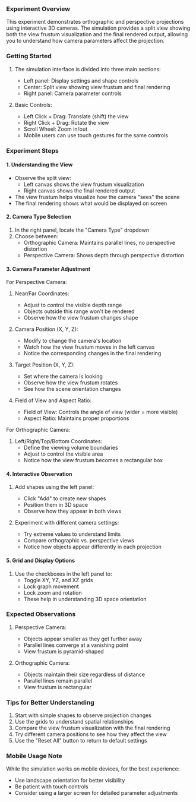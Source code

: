 ### Experiment Overview

This experiment demonstrates orthographic and perspective projections using interactive 3D cameras. The simulation provides a split view showing both the view frustum visualization and the final rendered output, allowing you to understand how camera parameters affect the projection.

### Getting Started

1. The simulation interface is divided into three main sections:

   - Left panel: Display settings and shape controls
   - Center: Split view showing view frustum and final rendering
   - Right panel: Camera parameter controls

2. Basic Controls:
   - Left Click + Drag: Translate (shift) the view
   - Right Click + Drag: Rotate the view
   - Scroll Wheel: Zoom in/out
   - Mobile users can use touch gestures for the same controls

### Experiment Steps

#### 1. Understanding the View

- Observe the split view:
  - Left canvas shows the view frustum visualization
  - Right canvas shows the final rendered output
- The view frustum helps visualize how the camera "sees" the scene
- The final rendering shows what would be displayed on screen

#### 2. Camera Type Selection

1. In the right panel, locate the "Camera Type" dropdown
2. Choose between:
   - Orthographic Camera: Maintains parallel lines, no perspective distortion
   - Perspective Camera: Shows depth through perspective distortion

#### 3. Camera Parameter Adjustment

For Perspective Camera:

1. Near/Far Coordinates:

   - Adjust to control the visible depth range
   - Objects outside this range won't be rendered
   - Observe how the view frustum changes shape

2. Camera Position (X, Y, Z):

   - Modify to change the camera's location
   - Watch how the view frustum moves in the left canvas
   - Notice the corresponding changes in the final rendering

3. Target Position (X, Y, Z):

   - Set where the camera is looking
   - Observe how the view frustum rotates
   - See how the scene orientation changes

4. Field of View and Aspect Ratio:
   - Field of View: Controls the angle of view (wider = more visible)
   - Aspect Ratio: Maintains proper proportions

For Orthographic Camera:

1. Left/Right/Top/Bottom Coordinates:
   - Define the viewing volume boundaries
   - Adjust to control the visible area
   - Notice how the view frustum becomes a rectangular box

#### 4. Interactive Observation

1. Add shapes using the left panel:

   - Click "Add" to create new shapes
   - Position them in 3D space
   - Observe how they appear in both views

2. Experiment with different camera settings:
   - Try extreme values to understand limits
   - Compare orthographic vs. perspective views
   - Notice how objects appear differently in each projection

#### 5. Grid and Display Options

1. Use the checkboxes in the left panel to:
   - Toggle XY, YZ, and XZ grids
   - Lock graph movement
   - Lock zoom and rotation
   - These help in understanding 3D space orientation

### Expected Observations

1. Perspective Camera:

   - Objects appear smaller as they get further away
   - Parallel lines converge at a vanishing point
   - View frustum is pyramid-shaped

2. Orthographic Camera:
   - Objects maintain their size regardless of distance
   - Parallel lines remain parallel
   - View frustum is rectangular

### Tips for Better Understanding

1. Start with simple shapes to observe projection changes
2. Use the grids to understand spatial relationships
3. Compare the view frustum visualization with the final rendering
4. Try different camera positions to see how they affect the view
5. Use the "Reset All" button to return to default settings

### Mobile Usage Note

While the simulation works on mobile devices, for the best experience:

- Use landscape orientation for better visibility
- Be patient with touch controls
- Consider using a larger screen for detailed parameter adjustments
